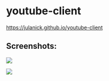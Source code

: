 # youtube-client

https://julanick.github.io/youtube-client

## Screenshots: 
![](https://s8.hostingkartinok.com/uploads/images/2019/09/435370bc95ec9bd2607ad4ce28edfb80.png)
 
![](https://s8.hostingkartinok.com/uploads/images/2019/09/b73714fafbf632fea92a10572cacc5ca.png)
